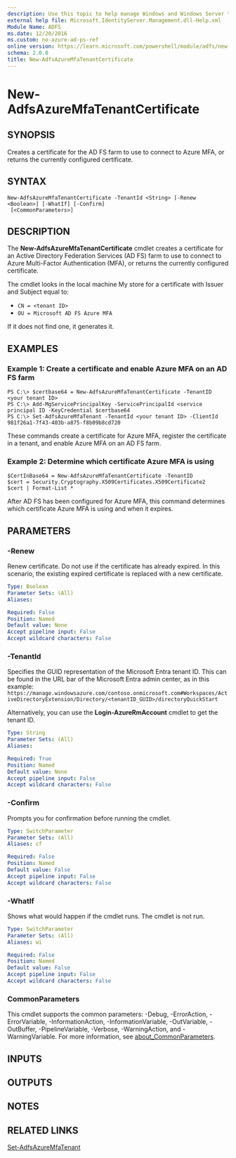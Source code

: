 ```yaml
---
description: Use this topic to help manage Windows and Windows Server technologies with Windows PowerShell.
external help file: Microsoft.IdentityServer.Management.dll-Help.xml
Module Name: ADFS
ms.date: 12/20/2016
ms.custom: no-azure-ad-ps-ref
online version: https://learn.microsoft.com/powershell/module/adfs/new-adfsazuremfatenantcertificate?view=windowsserver2022-ps&wt.mc_id=ps-gethelp
schema: 2.0.0
title: New-AdfsAzureMfaTenantCertificate
---
```


# New-AdfsAzureMfaTenantCertificate

## SYNOPSIS
Creates a certificate for the AD FS farm to use to connect to Azure MFA, or returns the currently configured certificate.

## SYNTAX

```
New-AdfsAzureMfaTenantCertificate -TenantId <String> [-Renew <Boolean>] [-WhatIf] [-Confirm]
 [<CommonParameters>]
```

## DESCRIPTION
The **New-AdfsAzureMfaTenantCertificate** cmdlet creates a certificate for an Active Directory Federation Services (AD FS) farm to use to connect to Azure Multi-Factor Authentication (MFA), or returns the currently configured certificate.

The cmdlet looks in the local machine My store for a certificate with Issuer and Subject equal to: 

- `CN = <tenant ID>`
- `OU = Microsoft AD FS Azure MFA`

If it does not find one, it generates it.

## EXAMPLES

### Example 1: Create a certificate and enable Azure MFA on an AD FS farm
```
PS C:\> $certbase64 = New-AdfsAzureMfaTenantCertificate -TenantID <your tenant ID>
PS C:\> Add-MgServicePrincipalKey -ServicePrincipalId <service principal ID -KeyCredential $certbase64
PS C:\> Set-AdfsAzureMfaTenant -TenantId <your tenant ID> -ClientId 981f26a1-7f43-403b-a875-f8b09b8cd720
```

These commands create a certificate for Azure MFA, register the certificate in a tenant, and enable Azure MFA on an AD FS farm.

### Example 2: Determine which certificate Azure MFA is using
```
$CertInBase64 = New-AdfsAzureMfaTenantCertificate -TenantID
$cert = Security.Cryptography.X509Certificates.X509Certificate2
$cert | Format-List *
```

After AD FS has been configured for Azure MFA, this command determines which certificate Azure MFA is using and when it expires.

## PARAMETERS

### -Renew
Renew certificate. Do not use if the certificate has already expired. In this scenario, the existing expired certificate is replaced with a new certificate.

```yaml
Type: Boolean
Parameter Sets: (All)
Aliases: 

Required: False
Position: Named
Default value: None
Accept pipeline input: False
Accept wildcard characters: False
```

### -TenantId
Specifies the GUID representation of the Microsoft Entra tenant ID.
This can be found in the URL bar of the Microsoft Entra admin center, as in this example: `https://manage.windowsazure.com/contoso.onmicrosoft.com#Workspaces/ActiveDirectoryExtension/Directory/<tenantID_GUID>/directoryQuickStart`

Alternatively, you can use the **Login-AzureRmAccount** cmdlet to get the tenant ID.

```yaml
Type: String
Parameter Sets: (All)
Aliases: 

Required: True
Position: Named
Default value: None
Accept pipeline input: False
Accept wildcard characters: False
```

### -Confirm
Prompts you for confirmation before running the cmdlet.

```yaml
Type: SwitchParameter
Parameter Sets: (All)
Aliases: cf

Required: False
Position: Named
Default value: False
Accept pipeline input: False
Accept wildcard characters: False
```

### -WhatIf
Shows what would happen if the cmdlet runs.
The cmdlet is not run.

```yaml
Type: SwitchParameter
Parameter Sets: (All)
Aliases: wi

Required: False
Position: Named
Default value: False
Accept pipeline input: False
Accept wildcard characters: False
```

### CommonParameters
This cmdlet supports the common parameters: -Debug, -ErrorAction, -ErrorVariable, -InformationAction, -InformationVariable, -OutVariable, -OutBuffer, -PipelineVariable, -Verbose, -WarningAction, and -WarningVariable. For more information, see [about_CommonParameters](https://go.microsoft.com/fwlink/?LinkID=113216).

## INPUTS

## OUTPUTS

## NOTES

## RELATED LINKS

[Set-AdfsAzureMfaTenant](./Set-AdfsAzureMfaTenant.md)
